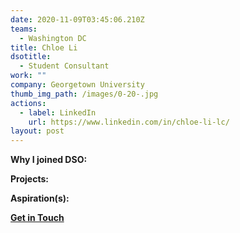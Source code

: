 ```yaml
---
date: 2020-11-09T03:45:06.210Z
teams:
  - Washington DC
title: Chloe Li
dsotitle:
  - Student Consultant
work: ""
company: Georgetown University
thumb_img_path: /images/0-20-.jpg
actions:
  - label: LinkedIn
    url: https://www.linkedin.com/in/chloe-li-lc/
layout: post
---
```

**Why I joined DSO:** 

**Projects:** 

**Aspiration(s):** 

**[Get in Touch](mailto:chloeli@dsoglobal.org)**